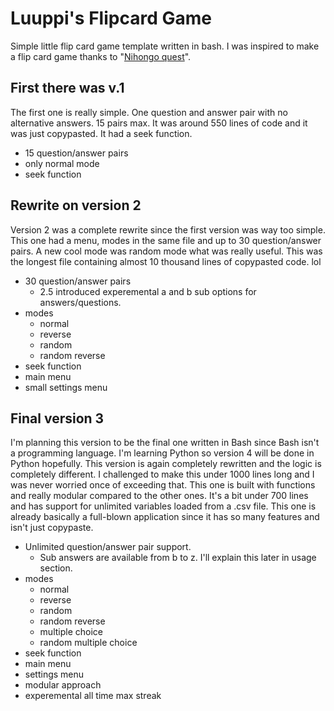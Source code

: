 # Luuppi's Flipcard Game
Simple little flip card game template written in bash.
I was inspired to make a flip card game thanks to "[Nihongo quest](https://store.steampowered.com/app/1556070/Nihongo_Quest/)".

## First there was v.1
The first one is really simple. One question and answer pair with no alternative answers. 15 pairs max. It was around 550 lines of code and it was just copypasted. It had a seek function.
- 15 question/answer pairs
- only normal mode
- seek function

## Rewrite on version 2
Version 2 was a complete rewrite since the first version was way too simple. This one had a menu, modes in the same file and up to 30 question/answer pairs. A new cool mode was random mode what was really useful. This was the longest file containing almost 10 thousand lines of copypasted code. lol
- 30 question/answer pairs
  - 2.5 introduced experemental a and b sub options for answers/questions.
- modes
  - normal
  - reverse
  - random
  - random reverse
- seek function
- main menu
- small settings menu

## Final version 3
I'm planning this version to be the final one written in Bash since Bash isn't a programming language. I'm learning Python so version 4 will be done in Python hopefully.
This version is again completely rewritten and the logic is completely different. I challenged to make this under 1000 lines long and I was never worried once of exceeding that. This one is built with functions and really modular compared to the other ones. It's a bit under 700 lines and has support for unlimited variables loaded from a .csv file. This one is already basically a full-blown application since it has so many features and isn't just copypaste.
- Unlimited question/answer pair support.
  - Sub answers are available from b to z. I'll explain this later in usage section.
- modes
  - normal
  - reverse
  - random
  - random reverse
  - multiple choice
  - random multiple choice
- seek function
- main menu
- settings menu
- modular approach
- experemental all time max streak

